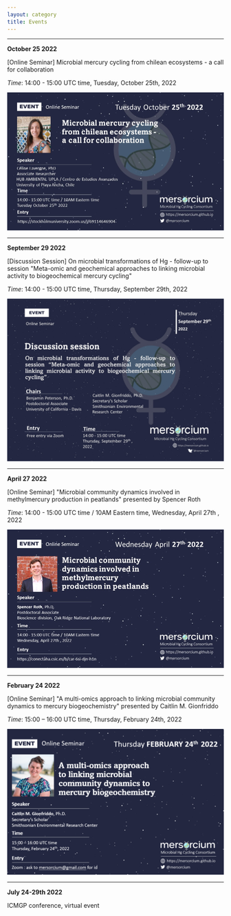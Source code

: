 ```yaml
---
layout: category
title: Events
---
```


---
**October 25 2022**

[Online Seminar] Microbial mercury cycling from chilean ecosystems - a call for collaboration

*Time*: 14:00 - 15:00 UTC time, Tuesday, October 25th, 2022

![Alt text](../posters/Seminar-20221025-Celine.jpg "Celine-20221025")

---
**September 29 2022**

[Discussion Session] On microbial transformations of Hg - follow-up to session "Meta-omic and geochemical approaches to linking microbial activity to biogeochemical mercury cycling"

*Time*: 14:00 - 15:00 UTC time, Thursday, September 29th, 2022

![Alt text](../posters/29092022-DiscussionSession.jpg "Discussion-20220427")

---

**April 27 2022**

[Online Seminar] "Microbial community dynamics involved in methylmercury production in peatlands" presented by Spencer Roth

*Time*: 14:00 - 15:00 UTC time / 10AM Eastern time, Wednesday, April 27th , 2022

![Alt text](../posters/20220427-Spencer.jpg "Spencer-20220427")

---

**February 24 2022**

[Online Seminar] "A multi-omics approach to linking microbial community dynamics to mercury biogeochemistry" presented by Caitlin M. Gionfriddo

*Time*: 15:00 – 16:00 UTC time, Thursday, February 24th, 2022

![Alt text](../posters/20220224-Caitlin.png "Caitlin-20220224")

---

**July 24-29th 2022**

ICMGP conference, virtual event
